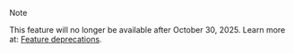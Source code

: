 > [!NOTE]
> This feature will no longer be available after October 30, 2025. Learn more at: [Feature deprecations](../field-service/deprecations-field-service.md).